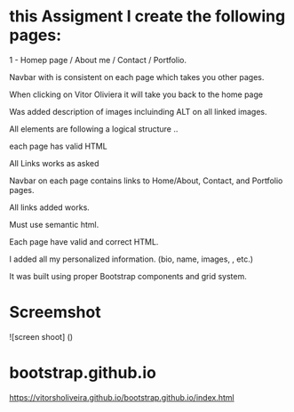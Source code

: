 # this Assigment I create the following pages:

1 - Homep page / About me / Contact / Portfolio.

Navbar with is consistent on each page which takes you other pages.

When clicking on Vitor Oliviera it will take you back to the home page

Was added description of images incluinding ALT on all linked images.

All elements are following a logical structure ..

each page has valid HTML

All Links works as asked

Navbar on each page contains links to Home/About, Contact, and Portfolio pages.

All links added works.

Must use semantic html.

Each page have valid and correct HTML.

I added all my personalized information. (bio, name, images, , etc.)

It was built using proper Bootstrap components and grid system.




# Screemshot

![screen shoot] ()





# bootstrap.github.io

https://vitorsholiveira.github.io/bootstrap.github.io/index.html